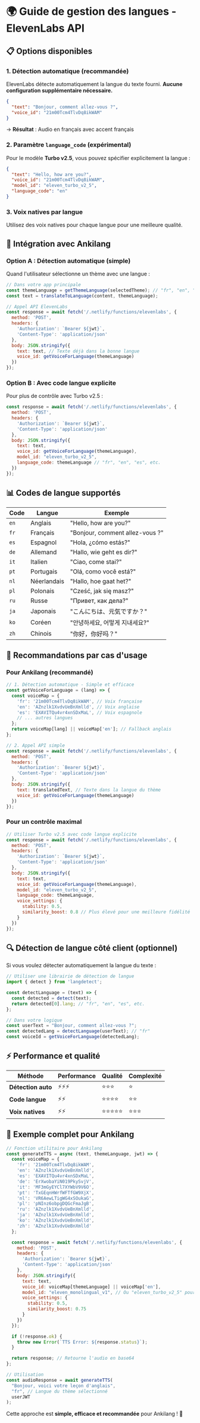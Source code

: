 # 🌍 Guide de gestion des langues - ElevenLabs API

## 📋 **Options disponibles**

### **1. Détection automatique (recommandée)**
ElevenLabs détecte automatiquement la langue du texte fourni. **Aucune configuration supplémentaire nécessaire.**

```json
{
  "text": "Bonjour, comment allez-vous ?",
  "voice_id": "21m00Tcm4TlvDq8ikWAM"
}
```
→ **Résultat** : Audio en français avec accent français

### **2. Paramètre `language_code` (expérimental)**
Pour le modèle **Turbo v2.5**, vous pouvez spécifier explicitement la langue :

```json
{
  "text": "Hello, how are you?",
  "voice_id": "21m00Tcm4TlvDq8ikWAM",
  "model_id": "eleven_turbo_v2_5",
  "language_code": "en"
}
```

### **3. Voix natives par langue**
Utilisez des voix natives pour chaque langue pour une meilleure qualité.

## 🔧 **Intégration avec Ankilang**

### **Option A : Détection automatique (simple)**
Quand l'utilisateur sélectionne un thème avec une langue :

```javascript
// Dans votre app principale
const themeLanguage = getThemeLanguage(selectedTheme); // "fr", "en", "es", etc.
const text = translateToLanguage(content, themeLanguage);

// Appel API ElevenLabs
const response = await fetch('/.netlify/functions/elevenlabs', {
  method: 'POST',
  headers: {
    'Authorization': `Bearer ${jwt}`,
    'Content-Type': 'application/json'
  },
  body: JSON.stringify({
    text: text, // Texte déjà dans la bonne langue
    voice_id: getVoiceForLanguage(themeLanguage)
  })
});
```

### **Option B : Avec code langue explicite**
Pour plus de contrôle avec Turbo v2.5 :

```javascript
const response = await fetch('/.netlify/functions/elevenlabs', {
  method: 'POST',
  headers: {
    'Authorization': `Bearer ${jwt}`,
    'Content-Type': 'application/json'
  },
  body: JSON.stringify({
    text: text,
    voice_id: getVoiceForLanguage(themeLanguage),
    model_id: "eleven_turbo_v2_5",
    language_code: themeLanguage // "fr", "en", "es", etc.
  })
});
```

## 📊 **Codes de langue supportés**

| Code | Langue | Exemple |
|------|--------|---------|
| `en` | Anglais | "Hello, how are you?" |
| `fr` | Français | "Bonjour, comment allez-vous ?" |
| `es` | Espagnol | "Hola, ¿cómo estás?" |
| `de` | Allemand | "Hallo, wie geht es dir?" |
| `it` | Italien | "Ciao, come stai?" |
| `pt` | Portugais | "Olá, como você está?" |
| `nl` | Néerlandais | "Hallo, hoe gaat het?" |
| `pl` | Polonais | "Cześć, jak się masz?" |
| `ru` | Russe | "Привет, как дела?" |
| `ja` | Japonais | "こんにちは、元気ですか？" |
| `ko` | Coréen | "안녕하세요, 어떻게 지내세요?" |
| `zh` | Chinois | "你好，你好吗？" |

## 🎯 **Recommandations par cas d'usage**

### **Pour Ankilang (recommandé)**
```javascript
// 1. Détection automatique - Simple et efficace
const getVoiceForLanguage = (lang) => {
  const voiceMap = {
    'fr': '21m00Tcm4TlvDq8ikWAM', // Voix française
    'en': 'AZnzlk1XvdvUeBnXmlld', // Voix anglaise
    'es': 'EXAVITQu4vr4xnSDxMaL', // Voix espagnole
    // ... autres langues
  };
  return voiceMap[lang] || voiceMap['en']; // Fallback anglais
};

// 2. Appel API simple
const response = await fetch('/.netlify/functions/elevenlabs', {
  method: 'POST',
  headers: {
    'Authorization': `Bearer ${jwt}`,
    'Content-Type': 'application/json'
  },
  body: JSON.stringify({
    text: translatedText, // Texte dans la langue du thème
    voice_id: getVoiceForLanguage(themeLanguage)
  })
});
```

### **Pour un contrôle maximal**
```javascript
// Utiliser Turbo v2.5 avec code langue explicite
const response = await fetch('/.netlify/functions/elevenlabs', {
  method: 'POST',
  headers: {
    'Authorization': `Bearer ${jwt}`,
    'Content-Type': 'application/json'
  },
  body: JSON.stringify({
    text: text,
    voice_id: getVoiceForLanguage(themeLanguage),
    model_id: "eleven_turbo_v2_5",
    language_code: themeLanguage,
    voice_settings: {
      stability: 0.5,
      similarity_boost: 0.8 // Plus élevé pour une meilleure fidélité
    }
  })
});
```

## 🔍 **Détection de langue côté client (optionnel)**

Si vous voulez détecter automatiquement la langue du texte :

```javascript
// Utiliser une librairie de détection de langue
import { detect } from 'langdetect';

const detectLanguage = (text) => {
  const detected = detect(text);
  return detected[0].lang; // "fr", "en", "es", etc.
};

// Dans votre logique
const userText = "Bonjour, comment allez-vous ?";
const detectedLang = detectLanguage(userText); // "fr"
const voiceId = getVoiceForLanguage(detectedLang);
```

## ⚡ **Performance et qualité**

| Méthode | Performance | Qualité | Complexité |
|---------|-------------|---------|------------|
| **Détection auto** | ⚡⚡⚡ | ⭐⭐⭐ | ⭐ |
| **Code langue** | ⚡⚡ | ⭐⭐⭐⭐ | ⭐⭐ |
| **Voix natives** | ⚡⚡ | ⭐⭐⭐⭐⭐ | ⭐⭐⭐ |

## 🚀 **Exemple complet pour Ankilang**

```javascript
// Fonction utilitaire pour Ankilang
const generateTTS = async (text, themeLanguage, jwt) => {
  const voiceMap = {
    'fr': '21m00Tcm4TlvDq8ikWAM',
    'en': 'AZnzlk1XvdvUeBnXmlld',
    'es': 'EXAVITQu4vr4xnSDxMaL',
    'de': 'ErXwobaYiN019PkySvjV',
    'it': 'MF3mGyEYCl7XYWbV9V6O',
    'pt': 'TxGEqnHWrfWFTfGW9XjX',
    'nl': 'VR6AewLTigWG4xSOukaG',
    'pl': 'pNInz6obpgDQGcFmaJgB',
    'ru': 'AZnzlk1XvdvUeBnXmlld',
    'ja': 'AZnzlk1XvdvUeBnXmlld',
    'ko': 'AZnzlk1XvdvUeBnXmlld',
    'zh': 'AZnzlk1XvdvUeBnXmlld'
  };

  const response = await fetch('/.netlify/functions/elevenlabs', {
    method: 'POST',
    headers: {
      'Authorization': `Bearer ${jwt}`,
      'Content-Type': 'application/json'
    },
    body: JSON.stringify({
      text: text,
      voice_id: voiceMap[themeLanguage] || voiceMap['en'],
      model_id: "eleven_monolingual_v1", // Ou "eleven_turbo_v2_5" pour plus de langues
      voice_settings: {
        stability: 0.5,
        similarity_boost: 0.75
      }
    })
  });

  if (!response.ok) {
    throw new Error(`TTS Error: ${response.status}`);
  }

  return response; // Retourne l'audio en base64
};

// Utilisation
const audioResponse = await generateTTS(
  "Bonjour, voici votre leçon d'anglais",
  "fr", // Langue du thème sélectionné
  userJWT
);
```

Cette approche est **simple, efficace et recommandée** pour Ankilang ! 🎉
